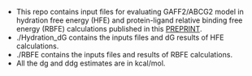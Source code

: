 - This repo contains input files for evaluating GAFF2/ABCG2 model in hydration free energy (HFE) and protein-ligand relative binding free energy (RBFE) calculations published in this [PREPRINT](https://chemrxiv.org/engage/chemrxiv/article-details/68bd2693a94eede1542a22af).
- ./Hydration_dG contains the inputs files and dG results of HFE calculations.
- ./RBFE contains the inputs files and results of RBFE calculations.
- All the dg and ddg estimates are in kcal/mol.

